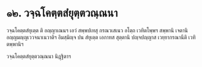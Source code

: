 <h1>๑๒. วจฺฉโคตฺตสํยุตฺตวณฺณนา</h1>
<p> วจฺฉโคตฺตสํยุเตฺต   ติ อญฺญาเณนฯ เอวํ สพฺพปเทสุ กรณวเสเนว อโตฺถ เวทิตโพฺพฯ สพฺพานิ เจตานิ อญฺญมญฺญเววจนาเนวาติฯ อิมสฺมิญฺจ ปน สํยุเตฺต เอกาทส สุตฺตานิ ปญฺจปญฺญาส เวยฺยากรณานีติ เวทิตพฺพานิฯ</p>


<p>วจฺฉโคตฺตสํยุตฺตวณฺณนา นิฎฺฐิตาฯ</p>





